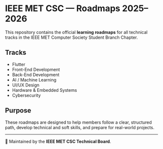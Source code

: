 # IEEE MET CSC — Roadmaps 2025–2026  

This repository contains the official **learning roadmaps** for all technical tracks in the IEEE MET Computer Society Student Branch Chapter.  

## Tracks
- Flutter  
- Front-End Development  
- Back-End Development  
- AI / Machine Learning  
- UI/UX Design  
- Hardware & Embedded Systems  
- Cybersecurity  


## Purpose  
These roadmaps are designed to help members follow a clear, structured path, develop technical and soft skills, and prepare for real-world projects.  

---

📌 Maintained by the **IEEE MET CSC Technical Board**.  
